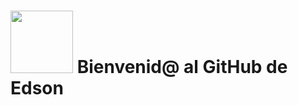 # <img src= "https://media.giphy.com/media/v1.Y2lkPTc5MGI3NjExN3F1OWFyc3FqNXUxcmtxazJ3YzlkeDltc3M0emhtcGoxN2pnNWRidCZlcD12MV9pbnRlcm5hbF9naWZfYnlfaWQmY3Q9cw/5eLDrEaRGHegx2FeF2/giphy.gif" width="100"/> Bienvenid@ al GitHub de Edson
